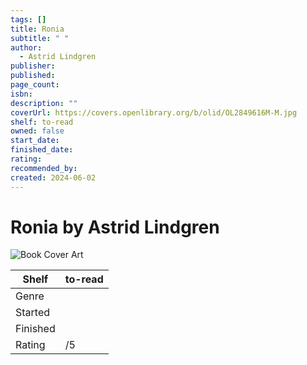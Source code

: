 ```yaml
---
tags: []
title: Ronia
subtitle: " "
author:
  - Astrid Lindgren
publisher: 
published: 
page_count: 
isbn: 
description: ""
coverUrl: https://covers.openlibrary.org/b/olid/OL2849616M-M.jpg
shelf: to-read
owned: false
start_date: 
finished_date: 
rating: 
recommended_by: 
created: 2024-06-02
---
```


# Ronia by Astrid Lindgren

![Book Cover Art](https://covers.openlibrary.org/b/olid/OL2849616M-M.jpg)

| Shelf | to-read |
| --- | --- |
| Genre |  |
| Started |  |
| Finished |  |
| Rating | /5 |

